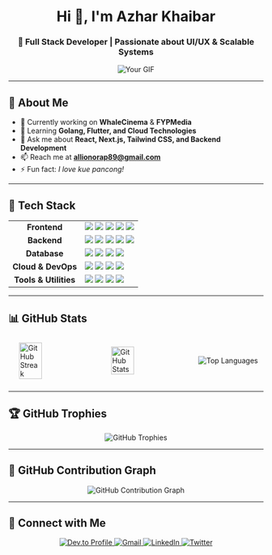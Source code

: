 <h1 align="center">Hi 👋, I'm Azhar Khaibar</h1>
<h3 align="center">🚀 Full Stack Developer | Passionate about UI/UX & Scalable Systems</h3>

<p align="center">
  <img src="https://i.pinimg.com/originals/90/70/32/9070324cdfc07c68d60eed0c39e77573.gif" alt="Your GIF" />
</p>

---

## 🌟 About Me  
- 🔭 Currently working on **WhaleCinema** & **FYPMedia**  
- 🌱 Learning **Golang, Flutter, and Cloud Technologies**  
- 💬 Ask me about **React, Next.js, Tailwind CSS, and Backend Development**  
- 📫 Reach me at **allionorap89@gmail.com**  
- ⚡ Fun fact: *I love kue pancong!*  

---

## 🚀 Tech Stack  

<table>
  <tr>
    <td align="center"><b>Frontend</b></td>
    <td>
      <img src="https://img.shields.io/badge/Next.js-black?style=for-the-badge&logo=next.js&logoColor=white" />
      <img src="https://img.shields.io/badge/React-20232A?style=for-the-badge&logo=react&logoColor=61DAFB" />
      <img src="https://img.shields.io/badge/TypeScript-3178C6?style=for-the-badge&logo=typescript&logoColor=white" />
      <img src="https://img.shields.io/badge/TailwindCSS-0ea5e9?style=for-the-badge&logo=tailwind-css&logoColor=white" />
      <img src="https://img.shields.io/badge/Sass-CC6699?style=for-the-badge&logo=sass&logoColor=white" />
    </td>
  </tr>
  <tr>
    <td align="center"><b>Backend</b></td>
    <td>
      <img src="https://img.shields.io/badge/Node.js-43853D?style=for-the-badge&logo=node.js&logoColor=white" />
      <img src="https://img.shields.io/badge/NestJS-darkred?style=for-the-badge&logo=nestjs&logoColor=white" />
      <img src="https://img.shields.io/badge/Golang-29BEB0?style=for-the-badge&logo=go&logoColor=white" />
      <img src="https://img.shields.io/badge/Express.js-404D59?style=for-the-badge&logo=express&logoColor=white" />
      <img src="https://img.shields.io/badge/Flask-black?style=for-the-badge&logo=flask&logoColor=white" />
    </td>
  </tr>
  <tr>
    <td align="center"><b>Database</b></td>
    <td>
      <img src="https://img.shields.io/badge/MongoDB-4EA94B?style=for-the-badge&logo=mongodb&logoColor=white" />
      <img src="https://img.shields.io/badge/MySQL-4479A1?style=for-the-badge&logo=mysql&logoColor=white" />
      <img src="https://img.shields.io/badge/PostgreSQL-31648C?style=for-the-badge&logo=postgresql&logoColor=white" />
      <img src="https://img.shields.io/badge/Microsoft_SQL_Server-CC2927?style=for-the-badge&logo=microsoft-sql-server&logoColor=white" />
    </td>
  </tr>
  <tr>
    <td align="center"><b>Cloud & DevOps</b></td>
    <td>
      <img src="https://img.shields.io/badge/Docker-0db7ed?style=for-the-badge&logo=docker&logoColor=white" />
      <img src="https://img.shields.io/badge/Firebase-FF9900?style=for-the-badge&logo=firebase&logoColor=black" />
      <img src="https://img.shields.io/badge/Vercel-000000?style=for-the-badge&logo=vercel&logoColor=white" />
      <img src="https://img.shields.io/badge/GitHub_Actions-2088FF?style=for-the-badge&logo=github-actions&logoColor=white" />
    </td>
  </tr>
  <tr>
    <td align="center"><b>Tools & Utilities</b></td>
    <td>
      <img src="https://img.shields.io/badge/Git-F14E32?style=for-the-badge&logo=git&logoColor=white" />
      <img src="https://img.shields.io/badge/Figma-403E3F?style=for-the-badge&logo=figma&logoColor=F24E1E" />
      <img src="https://img.shields.io/badge/ESLint-4B32C3?style=for-the-badge&logo=eslint&logoColor=white" />
      <img src="https://img.shields.io/badge/Prettier-F7B93E?style=for-the-badge&logo=prettier&logoColor=black" />
    </td>
  </tr>
</table>

---

## 📊 GitHub Stats  

<p align="center">
  <div style="display: flex; justify-content: space-evenly; align-items: center; width: 100%; flex-wrap: wrap;">
    <img src="https://github-readme-streak-stats.herokuapp.com/?user=azharkhaibar&theme=dark&hide_border=true" alt="GitHub Streak" style="width: 30%; margin: 10px;" />
    <img src="https://github-readme-stats.vercel.app/api?username=azharkhaibar&show_icons=true&theme=dark&hide_border=true" alt="GitHub Stats" style="width: 30%; margin: 10px;" />
    <img src="https://github-readme-stats.vercel.app/api/top-langs/?username=azharkhaibar&layout=compact&theme=dark&hide_border=true" alt="Top Languages" />
  </div>
</p>

---

## 🏆 GitHub Trophies  
<p align="center">
  <img src="https://github-profile-trophy.vercel.app/?username=azharkhaibar&theme=discord&margin-w=15&no-frame=true" alt="GitHub Trophies" />
</p>


---

## 🎯 GitHub Contribution Graph  
<p align="center">
  <img src="https://github-readme-activity-graph.vercel.app/graph?username=azharkhaibar&theme=react-dark&hide_border=true" alt="GitHub Contribution Graph" />
</p>

---

## 🤝 Connect with Me  
<p align="center">
  <a href="https://dev.to/azharkhaibar">
    <img src="https://img.shields.io/badge/Dev.to-000000?style=for-the-badge&logo=dev.to&logoColor=white" alt="Dev.to Profile" />
  </a>
  <a href="mailto:allionorap89@gmail.com">
    <img src="https://img.shields.io/badge/Gmail-D14836?style=for-the-badge&logo=gmail&logoColor=white" alt="Gmail" />
  </a>
  <a href="https://www.linkedin.com/in/azharkhaibar">
    <img src="https://img.shields.io/badge/LinkedIn-0077B5?style=for-the-badge&logo=linkedin&logoColor=white" alt="LinkedIn" />
  </a>
  <a href="https://twitter.com/azharkhaibar">
    <img src="https://img.shields.io/badge/Twitter-1DA1F2?style=for-the-badge&logo=twitter&logoColor=white" alt="Twitter" />
  </a>
</p>
